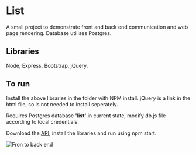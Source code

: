 # List
A small project to demonstrate front and back end communication and web page rendering.  Database utilises Postgres.

## Libraries
Node, Express, Bootstrap, jQuery.

## To run
Install the above libraries in the folder with NPM install.  jQuery is a link in the html file, so is not needed to install seperately.

Requires Postgres database **'list'** in current state, modify db.js file according to local credentials.

Download the [API](https://github.com/narmeian/list-api), install the libraries and run using npm start.

![Fron to back end](https://user-images.githubusercontent.com/85594557/159103640-6f371be6-816b-4d3f-8210-fe0b27bea2b3.png)

